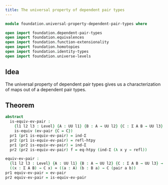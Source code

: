```yaml
---
title: The universal property of dependent pair types
---
```


```agda
module foundation.universal-property-dependent-pair-types where

open import foundation.dependent-pair-types
open import foundation.equivalences
open import foundation.function-extensionality
open import foundation.homotopies
open import foundation.identity-types
open import foundation.universe-levels
```

## Idea

The universal property of dependent pair types gives us a characterization of maps out of a dependent pair types.

## Theorem

```agda
abstract
  is-equiv-ev-pair :
    {l1 l2 l3 : Level} {A : UU l1} {B : A → UU l2} {C : Σ A B → UU l3} →
    is-equiv (ev-pair {C = C})
  pr1 (pr1 is-equiv-ev-pair) = ind-Σ
  pr2 (pr1 is-equiv-ev-pair) = refl-htpy
  pr1 (pr2 is-equiv-ev-pair) = ind-Σ
  pr2 (pr2 is-equiv-ev-pair) f = eq-htpy (ind-Σ (λ x y → refl))

equiv-ev-pair :
  {l1 l2 l3 : Level} {A : UU l1} {B : A → UU l2} {C : Σ A B → UU l3} →
  ((x : Σ A B) → C x) ≃ ((a : A) (b : B a) → C (pair a b))
pr1 equiv-ev-pair = ev-pair
pr2 equiv-ev-pair = is-equiv-ev-pair
```
